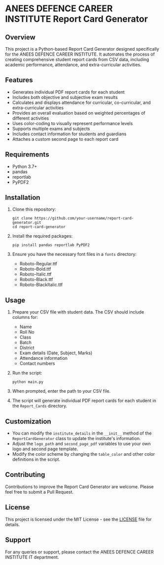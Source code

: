 # ANEES DEFENCE CAREER INSTITUTE Report Card Generator

## Overview

This project is a Python-based Report Card Generator designed specifically for the ANEES DEFENCE CAREER INSTITUTE. It automates the process of creating comprehensive student report cards from CSV data, including academic performance, attendance, and extra-curricular activities.

## Features

- Generates individual PDF report cards for each student
- Includes both objective and subjective exam results
- Calculates and displays attendance for curricular, co-curricular, and extra-curricular activities
- Provides an overall evaluation based on weighted percentages of different activities
- Uses color-coding to visually represent performance levels
- Supports multiple exams and subjects
- Includes contact information for students and guardians
- Attaches a custom second page to each report card

## Requirements

- Python 3.7+
- pandas
- reportlab
- PyPDF2

## Installation

1. Clone this repository:
   ```
   git clone https://github.com/your-username/report-card-generator.git
   cd report-card-generator
   ```

2. Install the required packages:
   ```
   pip install pandas reportlab PyPDF2
   ```

3. Ensure you have the necessary font files in a `fonts` directory:
   - Roboto-Regular.ttf
   - Roboto-Bold.ttf
   - Roboto-Italic.ttf
   - Roboto-Black.ttf
   - Roboto-BlackItalic.ttf

## Usage

1. Prepare your CSV file with student data. The CSV should include columns for:
   - Name
   - Roll No
   - Class
   - Batch
   - District
   - Exam details (Date, Subject, Marks)
   - Attendance information
   - Contact numbers

2. Run the script:
   ```
   python main.py
   ```

3. When prompted, enter the path to your CSV file.

4. The script will generate individual PDF report cards for each student in the `Report_Cards` directory.

## Customization

- You can modify the `institute_details` in the `__init__` method of the `ReportCardGenerator` class to update the institute's information.
- Adjust the `logo_path` and `second_page_pdf` variables to use your own logo and second page template.
- Modify the color scheme by changing the `table_color` and other color definitions in the script.

## Contributing

Contributions to improve the Report Card Generator are welcome. Please feel free to submit a Pull Request.

## License

This project is licensed under the MIT License - see the [LICENSE](LICENSE) file for details.

## Support

For any queries or support, please contact the ANEES DEFENCE CAREER INSTITUTE IT department.
